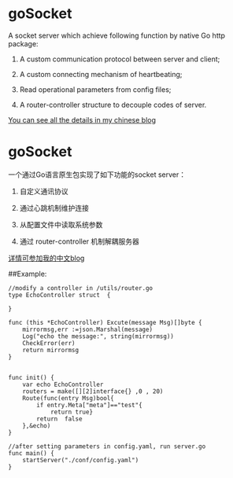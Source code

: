 # goSocket
A socket server which achieve following function by native Go http package:

  1. A custom communication protocol between server and client;
  
  2. A custom connecting mechanism of heartbeating;
  
  3. Read operational parameters from config files;
  
  4. A router-controller structure to decouple codes of server.
  
  
[You can see all the details in my chinese blog](http://blog.csdn.net/ahlxt123/article/details/47320161 "You can see all the details in my chinese blog")
  

# goSocket
一个通过Go语言原生包实现了如下功能的socket server：

 1. 自定义通讯协议
 
 2. 通过心跳机制维护连接
 
 3. 从配置文件中读取系统参数
 
 4. 通过 router-controller 机制解耦服务器
 
 
[详情可参加我的中文blog](http://blog.csdn.net/ahlxt123/article/details/47320161 "You can see all the details in my chinese blog")

##Example: 
```
//modify a controller in /utils/router.go
type EchoController struct  {

}

func (this *EchoController) Excute(message Msg)[]byte {
	mirrormsg,err :=json.Marshal(message)
	Log("echo the message:", string(mirrormsg))
	CheckError(err)
	return mirrormsg
}


func init() {
	var echo EchoController
	routers = make([][2]interface{} ,0 , 20)
	Route(func(entry Msg)bool{
		if entry.Meta["meta"]=="test"{
			return true}
		return  false
	},&echo)
}

//after setting parameters in config.yaml, run server.go
func main() {
	startServer("./conf/config.yaml")
}

```
